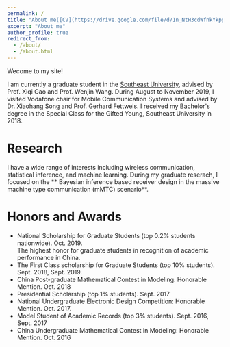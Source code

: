 ```yaml
---
permalink: /
title: "About me([CV](https://drive.google.com/file/d/1n_NtH3cdWfnkYkppEyw3R1cGSJm-vX2y/view))"
excerpt: "About me"
author_profile: true
redirect_from: 
  - /about/
  - /about.html
---
```


Wecome to my site!

I am currently a graduate student in the [Southeast University](https://www.seu.edu.cn/english/), advised by Prof. Xiqi Gao and Prof. Wenjin Wang. During August to November 2019, I visited Vodafone chair for Mobile Communication Systems and advised by Dr. Xiaohang Song and Prof. Gerhard Fettweis. I received my Bachelor's degree in the Special Class for the Gifted Young, Southeast University in 2018. 

# Research
I have a wide range of interests including wireless communication, statistical inference, and machine learning. During my graduate reserach, I focused on the ** Bayesian inference based receiver design in the massive machine type communication (mMTC) scenario**.  

# Honors and Awards
* National Scholarship for Graduate Students (top 0.2% students nationwide). Oct. 2019.
<br> The highest honor for graduate students in recognition of academic performance in China. 
* The First Class scholarship for Graduate Students (top 10% students). Sept. 2018, Sept. 2019.
* China Post-graduate Mathematical Contest in Modeling: Honorable Mention. Oct. 2018
* Presidential Scholarship (top 1% students). Sept. 2017
* National Undergraduate Electronic Design Competition: Honorable Mention. Oct. 2017.
* Model Student of Academic Records (top 3% students). Sept. 2016, Sept. 2017
* China Undergraduate Mathematical Contest in Modeling: Honorable Mention. Oct. 2016
